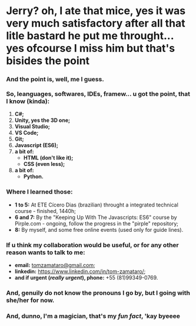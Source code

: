 # Jerry? oh, I ate that mice, yes it was very much satisfactory after all that litle bastard he put me throught...<br> yes ofcourse I miss him but that's bisides the point

### And the point is, well, me I guess.<br><br> So, leanguages, softwares, IDEs, framew... u got the point, that I know (kinda):

1. **C#;**
2. **Unity, yes the 3D one;**
3. **Visual Studio;**
4. **VS Code;**
5. **Git;**
6. **Javascript (ES6);**
7. **a bit of:**
    - **HTML (don't like it);**
    - **CSS (even less);**
8. **a bit of:**
    - **Python.**

### Where I learned those:

- **1 to 5:** At ETE Cícero Dias (brazilian) throught a integrated technical course - finished, 1440h;
- **6 and 7:** By the "Keeping Up With The Javascripts: ES6" course by Pirple.com - ongoing, follow the progress in the "pirple" repository;
- **8:** By myself, and some free online events (used only for guide lines).

### If u think my collaboration would be useful, or for any other reason wants to talk to me:

- **email:** tomzamataro@gmail.com;
- **linkedin:** https://www.linkedin.com/in/tom-zamataro/;
- **and if urgent (*really urgent*), phone:** +55 (81)99349-0769.

### And, genuily do not know the pronouns I go by, but I going with **she/her** for now.

### And, dunno, I'm a magician, that's my *fun fact*, 'kay byeeee
